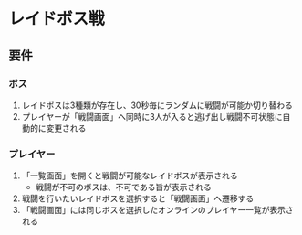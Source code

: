 # レイドボス戦

## 要件
### ボス
1. レイドボスは3種類が存在し、30秒毎にランダムに戦闘が可能か切り替わる
1. プレイヤーが「戦闘画面」へ同時に3人が入ると逃げ出し戦闘不可状態に自動的に変更される

### プレイヤー
1. 「一覧画面」を開くと戦闘が可能なレイドボスが表示される
    * 戦闘が不可のボスは、不可である旨が表示される
1. 戦闘を行いたいレイドボスを選択すると「戦闘画面」へ遷移する
1. 「戦闘画面」には同じボスを選択したオンラインのプレイヤー一覧が表示される
